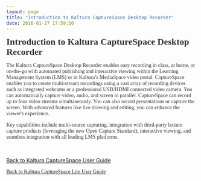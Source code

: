 ```yaml
---
layout: page
title: "Introduction to Kaltura CaptureSpace Desktop Recorder"
date: 2016-01-27 17:59:10
---
```


<p>
    <span style="font-size: 18pt; font-weight: bold; color: #333333; font-family: verdana, geneva;">Introduction to Kaltura CaptureSpace Desktop Recorder</span>
  </p>
  
  <p>
    <span style="font-family: verdana, geneva; color: #333333;">The Kaltura CaptureSpace Desktop Recorder enables easy recording in class, at home, or on-the-go with automated publishing and interactive viewing within the Learning Management System (LMS) or in Kaltura’s MediaSpace video portal. CaptureSpace enables you to create multi-stream recordings using a vast array of recording devices such as integrated webcams or a professional USB/HDMI connected video camera. You can automatically capture video, audio, and screen in parallel. CaptureSpace can record up to four video streams simultaneously. You can also record presentations or capture the screen. With advanced features like live drawing and editing, you can enhance the viewer's experience. </span>
  </p>
  
  <p>
    <span style="font-family: verdana, geneva; color: #333333;">Key capabilities include multi-source capturing, integration with third-party lecture capture products (leveraging the new Open Capture Standard), interactive viewing, and seamless integration with all leading LMS platforms.</span>
  </p>
  
  <p>
     
  </p>
  
  <p>
    <a href="http://knowledge.kaltura.com/node/1649" target="_blank">Back to Kaltura CaptureSpace User Guide</a>
  </p>
  
  <p>
    <span style="font-family: verdana, geneva; color: #333333;"><a href="http://knowledge.kaltura.com/node/1631" target="_blank">Back to Kaltura CaptureSpace Lite User Guide</a></span>
  </p>